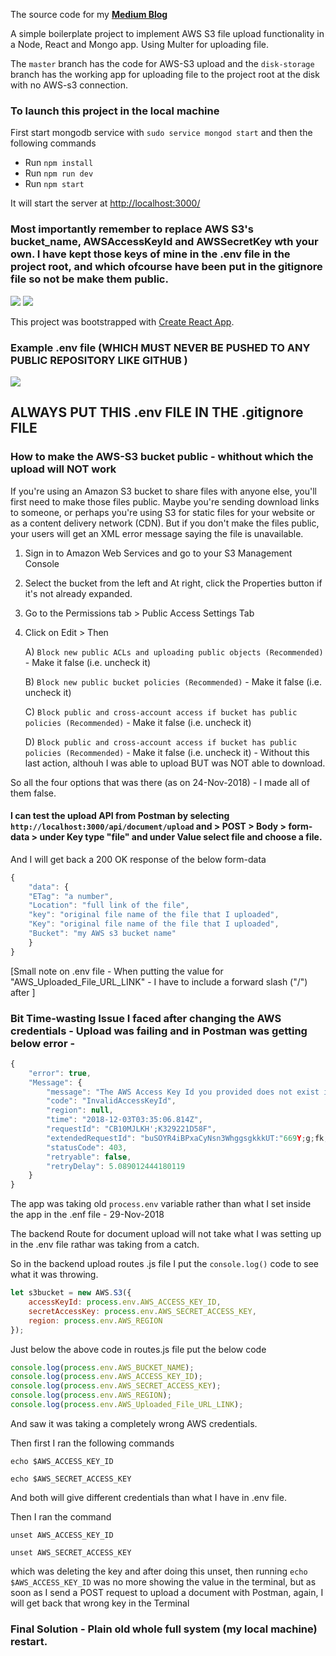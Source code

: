 The source code for my **[Medium Blog](https://medium.com/@paulrohan/file-upload-to-aws-s3-bucket-in-a-node-react-mongo-app-and-using-multer-72884322aada)**

A simple boilerplate project to implement AWS S3 file upload functionality in a Node, React and Mongo app. Using Multer for uploading file.

The `master` branch has the code for AWS-S3 upload and the `disk-storage` branch has the working app for uploading file to the project root at the disk with no AWS-s3 connection.

### To launch this project in the local machine

First start mongodb service with `sudo service mongod start` and then the following commands

-   Run `npm install`
-   Run `npm run dev`
-   Run `npm start`

It will start the server at [http://localhost:3000/](http://localhost:3000/)

### Most importantly remember to replace AWS S3's bucket_name, AWSAccessKeyId and AWSSecretKey wth your own. I have kept those keys of mine in the .env file in the project root, and which ofcourse have been put in the gitignore file so not be make them public.

<img src="AWS_S3-1.png">

<img src="app-running-in-localhost.png">

This project was bootstrapped with [Create React App](https://github.com/facebook/create-react-app).

### Example .env file (WHICH MUST NEVER BE PUSHED TO ANY PUBLIC REPOSITORY LIKE GITHUB )

<img src="example-env-file.png">

## ALWAYS PUT THIS .env FILE IN THE .gitignore FILE

### How to make the AWS-S3 bucket public - whithout which the upload will NOT work

If you're using an Amazon S3 bucket to share files with anyone else, you'll first need to make those files public. Maybe you're sending download links to someone, or perhaps you're using S3 for static files for your website or as a content delivery network (CDN). But if you don't make the files public, your users will get an XML error message saying the file is unavailable.

1. Sign in to Amazon Web Services and go to your S3 Management Console

2. Select the bucket from the left and At right, click the Properties button if it's not already expanded.

3. Go to the Permissions tab > Public Access Settings Tab

4. Click on Edit > Then

    A) `Block new public ACLs and uploading public objects (Recommended)` - Make it false (i.e. uncheck it)

    B) `Block new public bucket policies (Recommended)` - Make it false (i.e. uncheck it)

    C) `Block public and cross-account access if bucket has public policies (Recommended)` - Make it false (i.e. uncheck it)

    D) `Block public and cross-account access if bucket has public policies (Recommended)` - Make it false (i.e. uncheck it) - Without this last action, althouh I was able to upload BUT was NOT able to download.

So all the four options that was there (as on 24-Nov-2018) - I made all of them false.

#### I can test the upload API from Postman by selecting `http://localhost:3000/api/document/upload` and > POST > Body > form-data > under Key type "file" and under Value select file and choose a file.

And I will get back a 200 OK response of the below form-data

```js
{
	"data": {
	"ETag": "a number",
	"Location": "full link of the file",
	"key": "original file name of the file that I uploaded",
	"Key": "original file name of the file that I uploaded",
	"Bucket": "my AWS s3 bucket name"
	}
}
```

[Small note on .env file - When putting the value for "AWS_Uploaded_File_URL_LINK" - I have to include a forward slash ("/") after ]

### Bit Time-wasting Issue I faced after changing the AWS credentials - Upload was failing and in Postman was getting below error -

```js
{
    "error": true,
    "Message": {
        "message": "The AWS Access Key Id you provided does not exist in our records.",
        "code": "InvalidAccessKeyId",
        "region": null,
        "time": "2018-12-03T03:35:06.814Z",
        "requestId": "CB10MJLKH';K329221D58F",
        "extendedRequestId": "buSOYR4iBPxaCyNsn3WhggsgkkkUT:"669Y;g;fk;gffLuJe2596PO1464RRw+is7Gg=",
        "statusCode": 403,
        "retryable": false,
        "retryDelay": 5.089012444180119
    }
}
```

The app was taking old `process.env` variable rather than what I set inside the app in the .enf file - 29-Nov-2018

The backend Route for document upload will not take what I was setting up in the .env file rathar was taking from a catch.

So in the backend upload routes .js file I put the `console.log()` code to see what it was throwing.

```js
let s3bucket = new AWS.S3({
	accessKeyId: process.env.AWS_ACCESS_KEY_ID,
	secretAccessKey: process.env.AWS_SECRET_ACCESS_KEY,
	region: process.env.AWS_REGION
});
```

Just below the above code in routes.js file put the below code

```js
console.log(process.env.AWS_BUCKET_NAME);
console.log(process.env.AWS_ACCESS_KEY_ID);
console.log(process.env.AWS_SECRET_ACCESS_KEY);
console.log(process.env.AWS_REGION);
console.log(process.env.AWS_Uploaded_File_URL_LINK);
```

And saw it was taking a completely wrong AWS credentials.

Then first I ran the following commands

`echo $AWS_ACCESS_KEY_ID`

`echo $AWS_SECRET_ACCESS_KEY`

And both will give different credentials than what I have in .env file.

Then I ran the command

`unset AWS_ACCESS_KEY_ID`

`unset AWS_SECRET_ACCESS_KEY`

which was deleting the key and after doing this unset, then running `echo $AWS_ACCESS_KEY_ID` was no more showing the value in the terminal, but as soon as I send a POST request to upload a document with Postman, again, I will get back that wrong key in the Terminal

### Final Solution - Plain old whole full system (my local machine) restart.
